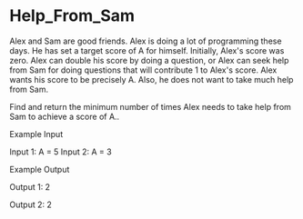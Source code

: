 # Help_From_Sam

Alex and Sam are good friends. Alex is doing a lot of programming these days. He has set a target score of A for himself. Initially, Alex's score was zero. Alex can double his score by doing a question, or Alex can seek help from Sam for doing questions that will contribute 1 to Alex's score. Alex wants his score to be precisely A. Also, he does not want to take much help from Sam.

Find and return the minimum number of times Alex needs to take help from Sam to achieve a score of A..

Example Input

Input 1: A = 5 Input 2: A = 3

Example Output

Output 1: 2

Output 2: 2

